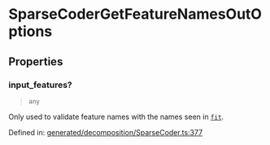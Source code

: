 # SparseCoderGetFeatureNamesOutOptions

## Properties

### input\_features?

> `any`

Only used to validate feature names with the names seen in [`fit`](#sklearn.decomposition.SparseCoder.fit "sklearn.decomposition.SparseCoder.fit").

Defined in:  [generated/decomposition/SparseCoder.ts:377](https://github.com/transitive-bullshit/scikit-learn-ts/blob/122b3c0/packages/sklearn/src/generated/decomposition/SparseCoder.ts#L377)
